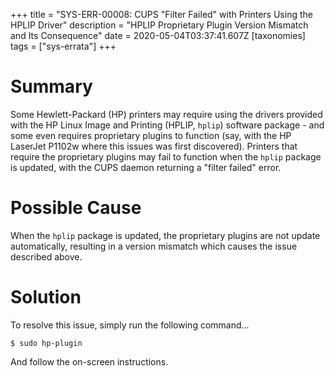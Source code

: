 +++
title = "SYS-ERR-00008: CUPS \"Filter Failed\" with Printers Using the HPLIP Driver"
description = "HPLIP Proprietary Plugin Version Mismatch and Its Consequence"
date = 2020-05-04T03:37:41.607Z
[taxonomies]
tags = ["sys-errata"]
+++

# Summary

Some Hewlett-Packard (HP) printers may require using the drivers provided with the HP Linux Image and Printing (HPLIP, `hplip`) software package - and some even requires proprietary plugins to function (say, with the HP LaserJet P1102w where this issues was first discovered). Printers that require the proprietary plugins may fail to function when the `hplip` package is updated, with the CUPS daemon returning a "filter failed" error.

# Possible Cause

When the `hplip` package is updated, the proprietary plugins are not update automatically, resulting in a version mismatch which causes the issue described above.

# Solution

To resolve this issue, simply run the following command...

```
$ sudo hp-plugin
```

And follow the on-screen instructions.
